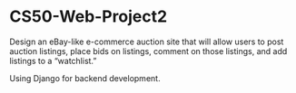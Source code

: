 # CS50-Web-Project2

Design an eBay-like e-commerce auction site that will allow users to post auction listings, place bids on listings, comment on those listings, and add listings to a “watchlist.”

Using Django for backend development.
